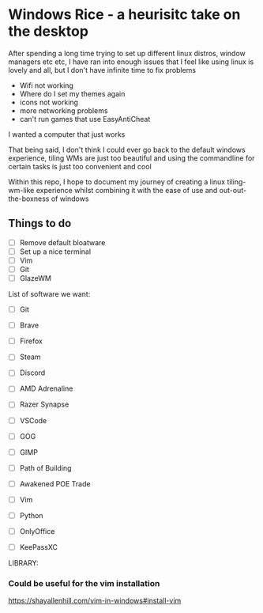 # Windows Rice - a heurisitc take on the desktop

After spending a long time trying to set up different linux distros, window managers etc etc, I have ran into enough issues that I feel like using linux is lovely and all, but I don't have infinite time to fix problems

- Wifi not working
- Where do I set my themes again
- icons not working
- more networking problems
- can't run games that use EasyAntiCheat

I wanted a computer that just works

That being said, I don't think I could ever go back to the default windows experience, tiling WMs are just too beautiful and using the commandline for certain tasks is just too convenient and cool

Within this repo, I hope to document my journey of creating a linux tiling-wm-like experience whilst combining it with the ease of use and out-out-the-boxness of windows

## Things to do
- [ ] Remove default bloatware
- [ ] Set up a nice terminal
- [ ] Vim
- [ ] Git
- [ ] GlazeWM

List of software we want:
- [ ] Git
- [ ] Brave
- [ ] Firefox
- [ ] Steam
- [ ] Discord
- [ ] AMD Adrenaline
- [ ] Razer Synapse
- [ ] VSCode
- [ ] GOG
- [ ] GIMP
- [ ] Path of Building
- [ ] Awakened POE Trade
- [ ] Vim
- [ ] Python
- [ ] OnlyOffice
- [ ] KeePassXC



LIBRARY:

### Could be useful for the vim installation
https://shayallenhill.com/vim-in-windows#install-vim
